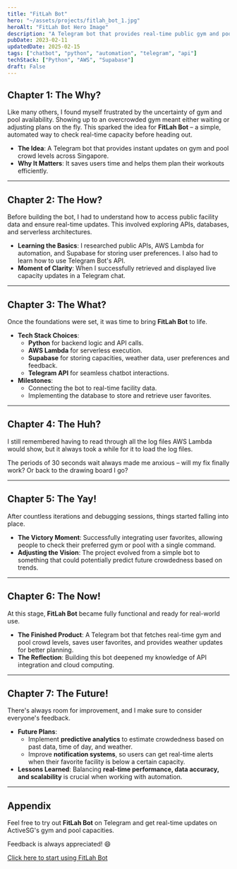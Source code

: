 ```yaml
---
title: "FitLah Bot"
hero: "~/assets/projects/fitlah_bot_1.jpg"
heroAlt: "FitLah Bot Hero Image"
description: "A Telegram bot that provides real-time public gym and pool capacity in Singapore, helping users plan their workouts efficiently."
pubDate: 2023-02-11
updatedDate: 2025-02-15
tags: ["chatbot", "python", "automation", "telegram", "api"]
techStack: ["Python", "AWS", "Supabase"]
draft: False
---
```


## Chapter 1: The Why?

Like many others, I found myself frustrated by the uncertainty of gym and pool availability. Showing up to an overcrowded gym meant either waiting or adjusting plans on the fly. This sparked the idea for **FitLah Bot** &ndash; a simple, automated way to check real-time capacity before heading out.

- **The Idea**: A Telegram bot that provides instant updates on gym and pool crowd levels across Singapore.
- **Why It Matters**: It saves users time and helps them plan their workouts efficiently.

---

## Chapter 2: The How?

Before building the bot, I had to understand how to access public facility data and ensure real-time updates. This involved exploring APIs, databases, and serverless architectures.

- **Learning the Basics**: I researched public APIs, AWS Lambda for automation, and Supabase for storing user preferences. I also had to learn how to use Telegram Bot's API.
- **Moment of Clarity**: When I successfully retrieved and displayed live capacity updates in a Telegram chat.

---

## Chapter 3: The What?

Once the foundations were set, it was time to bring **FitLah Bot** to life.

- **Tech Stack Choices**:
  - **Python** for backend logic and API calls.
  - **AWS Lambda** for serverless execution.
  - **Supabase** for storing capacities, weather data, user preferences and feedback.
  - **Telegram API** for seamless chatbot interactions.
- **Milestones**:
  - Connecting the bot to real-time facility data.
  - Implementing the database to store and retrieve user favorites.

---

## Chapter 4: The Huh?

I still remembered having to read through all the log files AWS Lambda would show, but it always took a while for it to load the log files.

The periods of 30 seconds wait always made me anxious &ndash; will my fix finally work? Or back to the drawing board I go?

---

## Chapter 5: The Yay!

After countless iterations and debugging sessions, things started falling into place.

- **The Victory Moment**: Successfully integrating user favorites, allowing people to check their preferred gym or pool with a single command.
- **Adjusting the Vision**: The project evolved from a simple bot to something that could potentially predict future crowdedness based on trends.

---

## Chapter 6: The Now!

At this stage, **FitLah Bot** became fully functional and ready for real-world use.

- **The Finished Product**: A Telegram bot that fetches real-time gym and pool crowd levels, saves user favorites, and provides weather updates for better planning.
- **The Reflection**: Building this bot deepened my knowledge of API integration and cloud computing.

---

## Chapter 7: The Future!

There's always room for improvement, and I make sure to consider everyone's feedback.

- **Future Plans**:
  - Implement **predictive analytics** to estimate crowdedness based on past data, time of day, and weather.
  - Improve **notification systems**, so users can get real-time alerts when their favorite facility is below a certain capacity.
- **Lessons Learned**: Balancing **real-time performance, data accuracy, and scalability** is crucial when working with automation.

---

## Appendix

Feel free to try out **FitLah Bot** on Telegram and get real-time updates on ActiveSG's gym and pool capacities.

Feedback is always appreciated! 😄

[Click here to start using FitLah Bot](https://t.me/@fitlahsg_bot)
